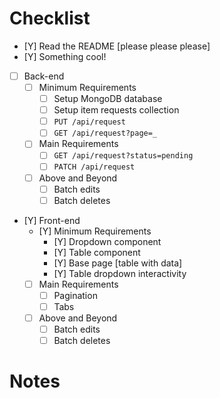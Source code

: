 # Checklist

<!-- Make sure you fill out this checklist with what you've done before submitting! -->

- [Y] Read the README [please please please]
- [Y] Something cool!
- [ ] Back-end
  - [ ] Minimum Requirements
    - [ ] Setup MongoDB database
    - [ ] Setup item requests collection
    - [ ] `PUT /api/request`
    - [ ] `GET /api/request?page=_`
  - [ ] Main Requirements
    - [ ] `GET /api/request?status=pending`
    - [ ] `PATCH /api/request`
  - [ ] Above and Beyond
    - [ ] Batch edits
    - [ ] Batch deletes
- [Y] Front-end
  - [Y] Minimum Requirements
    - [Y] Dropdown component
    - [Y] Table component
    - [Y] Base page [table with data]
    - [Y] Table dropdown interactivity
  - [ ] Main Requirements
    - [ ] Pagination
    - [ ] Tabs
  - [ ] Above and Beyond
    - [ ] Batch edits
    - [ ] Batch deletes

# Notes

<!-- Notes go here -->
